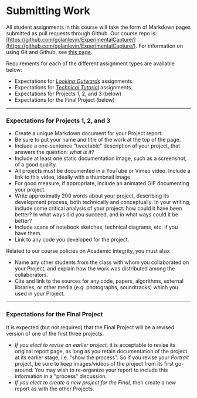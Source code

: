 # Submitting Work

All student assignments in this course will take the form of Markdown pages submitted as pull requests through Github. Our course repo is: [https://github.com/golanlevin/ExperimentalCapture/](https://github.com/golanlevin/ExperimentalCapture/). For information on using Git and Github, see [this page](git.md). 

Requirements for each of the different assignment types are available below: 

* Expectations for *[Looking Outwards](looking-outwards.md)* assignments.
* Expectations for *[Technical Tutorial](tutorials.md)* assignments.
* Expectations for Projects 1, 2, and 3 (below) 
* Expectations for the Final Project (below)

--- 

### Expectations for Projects 1, 2, and 3

* Create a unique Markdown document for your Project report.
* Be sure to put your name and title of the work at the top of the page. 
* Include a one-sentence "tweetable" description of your project, that answers the question: *what is it?*
* Include at least one static documentation image, such as a screenshot, of a good quality.
* All projects must be documented in a YouTube or Vimeo video. Include a link to this video, ideally with a thumbnail image. 
* For good measure, if appropriate, include an animated GIF documenting your project. 
* Write approximatly 200 words about your project, describing its development process, both technically and conceptually. In your writing, include some critical analysis of your project: how could it have been better? In what ways did you succeed, and in what ways could it be better?
* Include scans of notebook sketches, technical diagrams, etc. if you have them.
* Link to any code you developed for the project. 

Related to our course policies on Academic Integrity, you must also:

* Name any other students from the class with whom you collaborated on your Project, and explain how the work was distributed among the collaborators.
* Cite and link to the sources for any code, papers, algorithms, external libraries, or other media (e.g. photographs, soundtracks) which you used in your Project.

---
### Expectations for the Final Project

It is expected (but not required) that the Final Project will be a revised version of one of the first three projects. 

* *If you elect to revise an earlier project,* it is acceptable to revise its original report page, as long as you retain documentation of the project at its earlier stage, i.e. "show the process". So if you revise your *Portrait* project, be sure to keep images/videos of the project from its first go-around. You may wish to re-organize your report to include this information in a "process" discussion. 
* *If you elect to create a new project for the Final,* then create a new report as with the other Projects. 